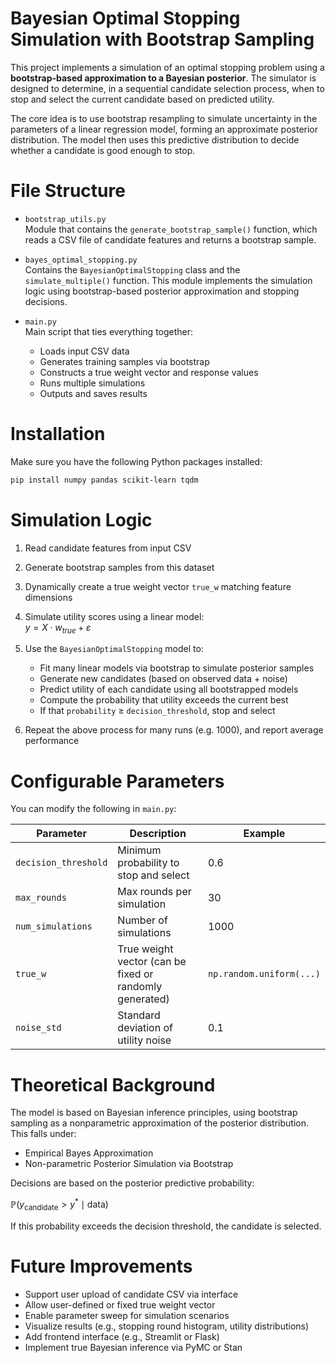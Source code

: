 # Bayesian Optimal Stopping Simulation with Bootstrap Sampling

This project implements a simulation of an optimal stopping problem using a **bootstrap-based approximation to a Bayesian posterior**. The simulator is designed to determine, in a sequential candidate selection process, when to stop and select the current candidate based on predicted utility.

The core idea is to use bootstrap resampling to simulate uncertainty in the parameters of a linear regression model, forming an approximate posterior distribution. The model then uses this predictive distribution to decide whether a candidate is good enough to stop.

# File Structure

- `bootstrap_utils.py`  
  Module that contains the `generate_bootstrap_sample()` function, which reads a CSV file of candidate features and returns a bootstrap sample.

- `bayes_optimal_stopping.py`  
  Contains the `BayesianOptimalStopping` class and the `simulate_multiple()` function. This module implements the simulation logic using bootstrap-based posterior approximation and stopping decisions.

- `main.py`  
  Main script that ties everything together:
  - Loads input CSV data
  - Generates training samples via bootstrap
  - Constructs a true weight vector and response values
  - Runs multiple simulations
  - Outputs and saves results
 

# Installation

Make sure you have the following Python packages installed:

```bash
pip install numpy pandas scikit-learn tqdm
```

# Simulation Logic


1. Read candidate features from input CSV
2. Generate bootstrap samples from this dataset
3. Dynamically create a true weight vector `true_w` matching feature dimensions
4. Simulate utility scores using a linear model:  
    $y = X \cdot w_{true} + \varepsilon$
5. Use the `BayesianOptimalStopping` model to:
   - Fit many linear models via bootstrap to simulate posterior samples
   - Generate new candidates (based on observed data + noise)
   - Predict utility of each candidate using all bootstrapped models
   - Compute the probability that utility exceeds the current best
   - If that `probability` ≥ `decision_threshold`, stop and select

6. Repeat the above process for many runs (e.g. 1000), and report average performance

# Configurable Parameters

You can modify the following in `main.py`:

| Parameter | Description | Example |
|----------|-------------|---------|
| `decision_threshold` | Minimum probability to stop and select | 0.6 |
| `max_rounds` | Max rounds per simulation | 30 |
| `num_simulations` | Number of simulations | 1000 |
| `true_w` | True weight vector (can be fixed or randomly generated) | `np.random.uniform(...)` |
| `noise_std` | Standard deviation of utility noise | 0.1 |

# Theoretical Background

The model is based on Bayesian inference principles, using bootstrap sampling as a nonparametric approximation of the posterior distribution. This falls under:

- Empirical Bayes Approximation
- Non-parametric Posterior Simulation via Bootstrap

Decisions are based on the posterior predictive probability:

$\mathbb{P}(y_{\text{candidate}} > y^* \mid \text{data})$

If this probability exceeds the decision threshold, the candidate is selected.

# Future Improvements

- Support user upload of candidate CSV via interface
- Allow user-defined or fixed true weight vector
- Enable parameter sweep for simulation scenarios
- Visualize results (e.g., stopping round histogram, utility distributions)
- Add frontend interface (e.g., Streamlit or Flask)
- Implement true Bayesian inference via PyMC or Stan

